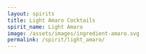 ```yaml
---
layout: spirits
title: Light Amaro Cocktails
spirit_name: Light Amaro
image: /assets/images/ingredient-amaro.svg
permalink: /spirit/light_amaro/
---
```

